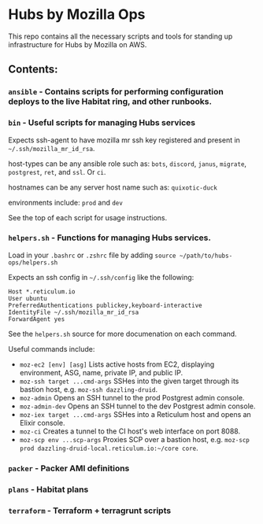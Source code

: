 # Hubs by Mozilla Ops

This repo contains all the necessary scripts and tools for standing up infrastructure for Hubs by Mozilla on AWS.

## Contents:

### `ansible` - Contains scripts for performing configuration deploys to the live Habitat ring, and other runbooks.

### `bin` - Useful scripts for managing Hubs services

Expects ssh-agent to have mozilla mr ssh key registered and present in `~/.ssh/mozilla_mr_id_rsa`.

host-types can be any ansible role such as: `bots`, `discord`, `janus`, `migrate`, `postgrest`, `ret`, and `ssl`. Or `ci`.

hostnames can be any server host name such as: `quixotic-duck`

environments include: `prod` and `dev`

See the top of each script for usage instructions.

### `helpers.sh` - Functions for managing Hubs services.
  
Load in your `.bashrc` or `.zshrc` file by adding `source ~/path/to/hubs-ops/helpers.sh`

Expects an ssh config in `~/.ssh/config` like the following:

```
Host *.reticulum.io
User ubuntu
PreferredAuthentications publickey,keyboard-interactive
IdentityFile ~/.ssh/mozilla_mr_id_rsa
ForwardAgent yes
```

See the `helpers.sh` source for more documenation on each command.

Useful commands include:

- `moz-ec2 [env] [asg]`
  Lists active hosts from EC2, displaying environment, ASG, name, private IP, and public IP.
- `moz-ssh target ...cmd-args`
  SSHes into the given target through its bastion host, e.g. `moz-ssh dazzling-druid`.
- `moz-admin`
  Opens an SSH tunnel to the prod Postgrest admin console.
- `moz-admin-dev`
  Opens an SSH tunnel to the dev Postgrest admin console.
- `moz-iex target ...cmd-args`
  SSHes into a Reticulum host and opens an Elixir console.
- `moz-ci`
  Creates a tunnel to the CI host's web interface on port 8088.
- `moz-scp env ...scp-args`
  Proxies SCP over a bastion host, e.g. `moz-scp prod dazzling-druid-local.reticulum.io:~/core core`.

### `packer` - Packer AMI definitions

### `plans` - Habitat plans

### `terraform` - Terraform + terragrunt scripts


